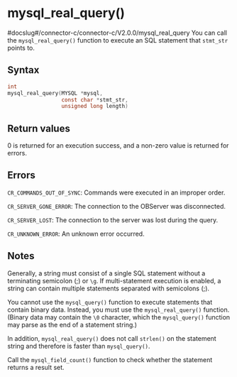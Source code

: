 mysql_real_query() 
=======================================
#docslug#/connector-c/connector-c/V2.0.0/mysql_real_query
You can call the `mysql_real_query()` function to execute an SQL statement that `stmt_str` points to. 

Syntax 
---------------------------

```c
int
mysql_real_query(MYSQL *mysql,
                 const char *stmt_str,
                 unsigned long length)
```



Return values 
----------------------------------

0 is returned for an execution success, and a non-zero value is returned for errors.

Errors 
---------------------------

`CR_COMMANDS_OUT_OF_SYNC`: Commands were executed in an improper order. 

`CR_SERVER_GONE_ERROR`: The connection to the OBServer was disconnected. 

`CR_SERVER_LOST`: The connection to the server was lost during the query. 

`CR_UNKNOWN_ERROR`: An unknown error occurred.

Notes 
--------------------------

Generally, a string must consist of a single SQL statement without a terminating semicolon (;) or `\g`. If multi-statement execution is enabled, a string can contain multiple statements separated with semicolons (;). 

You cannot use the `mysql_query()` function to execute statements that contain binary data. Instead, you must use the `mysql_real_query()` function. (Binary data may contain the `\0` character, which the `mysql_query()` function may parse as the end of a statement string.)

In addition, `mysql_real_query()` does not call `strlen()` on the statement string and therefore is faster than `mysql_query()`. 

Call the `mysql_field_count()` function to check whether the statement returns a result set.
